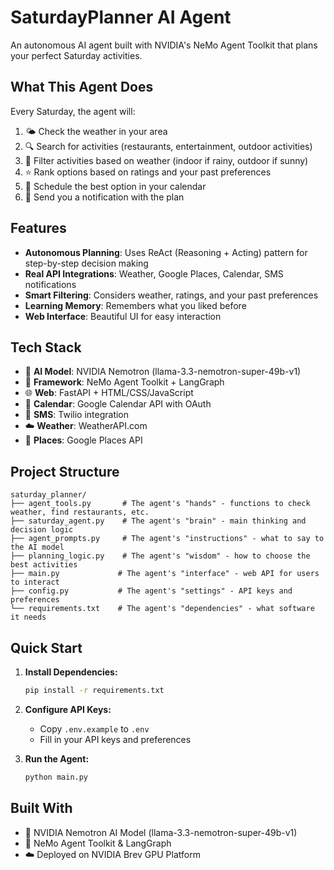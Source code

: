 # SaturdayPlanner AI Agent

An autonomous AI agent built with NVIDIA's NeMo Agent Toolkit that plans your perfect Saturday activities.

## What This Agent Does

Every Saturday, the agent will:
1. 🌤️ Check the weather in your area
2. 🔍 Search for activities (restaurants, entertainment, outdoor activities)
3. 🧠 Filter activities based on weather (indoor if rainy, outdoor if sunny)
4. ⭐ Rank options based on ratings and your past preferences
5. 📅 Schedule the best option in your calendar
6. 📱 Send you a notification with the plan

## Features

- **Autonomous Planning**: Uses ReAct (Reasoning + Acting) pattern for step-by-step decision making
- **Real API Integrations**: Weather, Google Places, Calendar, SMS notifications
- **Smart Filtering**: Considers weather, ratings, and your past preferences
- **Learning Memory**: Remembers what you liked before
- **Web Interface**: Beautiful UI for easy interaction

## Tech Stack

- 🧠 **AI Model**: NVIDIA Nemotron (llama-3.3-nemotron-super-49b-v1)
- 🔧 **Framework**: NeMo Agent Toolkit + LangGraph
- 🌐 **Web**: FastAPI + HTML/CSS/JavaScript
- 📅 **Calendar**: Google Calendar API with OAuth
- 📱 **SMS**: Twilio integration
- ☁️ **Weather**: WeatherAPI.com
- 📍 **Places**: Google Places API

## Project Structure

```
saturday_planner/
├── agent_tools.py       # The agent's "hands" - functions to check weather, find restaurants, etc.
├── saturday_agent.py    # The agent's "brain" - main thinking and decision logic
├── agent_prompts.py     # The agent's "instructions" - what to say to the AI model
├── planning_logic.py    # The agent's "wisdom" - how to choose the best activities
├── main.py             # The agent's "interface" - web API for users to interact
├── config.py           # The agent's "settings" - API keys and preferences
└── requirements.txt    # The agent's "dependencies" - what software it needs
```

## Quick Start

1. **Install Dependencies:**
   ```bash
   pip install -r requirements.txt
   ```

2. **Configure API Keys:**
   - Copy `.env.example` to `.env`
   - Fill in your API keys and preferences

3. **Run the Agent:**
   ```bash
   python main.py
   ```

## Built With
- 🧠 NVIDIA Nemotron AI Model (llama-3.3-nemotron-super-49b-v1)
- 🔧 NeMo Agent Toolkit & LangGraph
- ☁️ Deployed on NVIDIA Brev GPU Platform